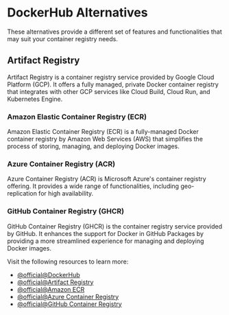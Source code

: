 # DockerHub Alternatives

These alternatives provide a different set of features and functionalities that may suit your container registry needs.

## Artifact Registry

Artifact Registry is a container registry service provided by Google Cloud Platform (GCP). It offers a fully managed, private Docker container registry that integrates with other GCP services like Cloud Build, Cloud Run, and Kubernetes Engine.

### Amazon Elastic Container Registry (ECR)

Amazon Elastic Container Registry (ECR) is a fully-managed Docker container registry by Amazon Web Services (AWS) that simplifies the process of storing, managing, and deploying Docker images.

### Azure Container Registry (ACR)

Azure Container Registry (ACR) is Microsoft Azure's container registry offering. It provides a wide range of functionalities, including geo-replication for high availability.

### GitHub Container Registry (GHCR)

GitHub Container Registry (GHCR) is the container registry service provided by GitHub. It enhances the support for Docker in GitHub Packages by providing a more streamlined experience for managing and deploying Docker images.

Visit the following resources to learn more:

- [@official@DockerHub](https://hub.docker.com/)
- [@official@Artifact Registry](https://cloud.google.com/artifact-registry)
- [@official@Amazon ECR](https://aws.amazon.com/ecr/)
- [@official@Azure Container Registry](https://azure.microsoft.com/en-in/products/container-registry)
- [@official@GitHub Container Registry](https://docs.github.com/en/packages/guides/about-github-container-registry)
